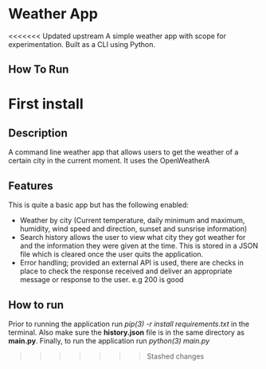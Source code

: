 # Weather App
<<<<<<< Updated upstream
A simple weather app with scope for experimentation. Built as a CLI using Python.

## How To Run
First install 
=======

## Description
A command line weather app that allows users to get the weather of a certain city in the current moment. It uses the OpenWeatherA

## Features
This is quite a basic app but has the following enabled:
- Weather by city (Current temperature, daily minimum and maximum, humidity, wind speed and direction, sunset and sunsrise information)
- Search history allows the user to view what city they got weather for and the information they were given at the time. This is stored in a JSON file which is cleared once the user quits the application.
- Error handling; provided an external API is used, there are checks in place to check the response received and deliver an appropriate message or response to the user. e.g 200 is good

## How to run
Prior to running the application run *pip(3) -r install requirements.txt* in the terminal.
Also make sure the **history.json** file is in the same directory as **main.py**.
Finally, to run the application run *python(3) main.py*
>>>>>>> Stashed changes
